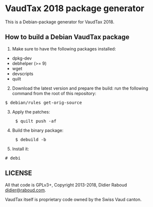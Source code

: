 VaudTax 2018 package generator
==============================

This is a Debian-package generator for VaudTax 2018.

How to build a Debian VaudTax package
-------------------------------------

1. Make sure to have the following packages installed:

* dpkg-dev
* debhelper (>= 9)
* wget
* devscripts
* quilt

2. Download the latest version and prepare the build: run the following
   command from the root of this repository:
<pre>
$ debian/rules get-orig-source
</pre>

3. Apply the patches:
<pre>
    $ quilt push -af
</pre>

4. Build the binary package:
<pre>
    $ debuild -b
</pre>

5. Install it:
<pre>
# debi
</pre>

LICENSE
-------

All that code is GPLv3+, Copyright 2013-2018, Didier Raboud <didier@raboud.com>.

VaudTax itself is proprietary code owned by the Swiss Vaud canton.
